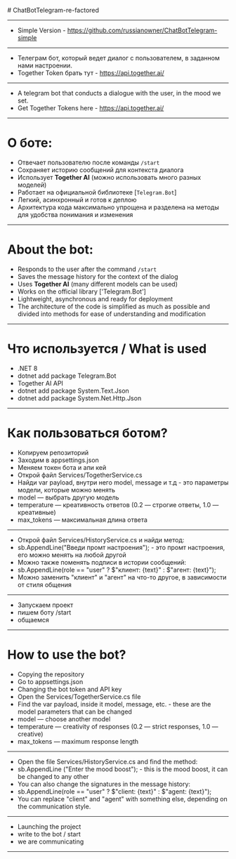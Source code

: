 ﻿﻿# ChatBotTelegram-re-factored

---

- Simple Version - https://github.com/russianowner/ChatBotTelegram-simple

---
- Телеграм бот, который ведет диалог с пользователем, в заданном нами настроении. 
- Together Token брать тут - https://api.together.ai/
---
- A telegram bot that conducts a dialogue with the user, in the mood we set. 
- Get Together Tokens here - https://api.together.ai/

---

# О боте:

-  Отвечает пользователю после команды `/start`
-  Сохраняет историю сообщений для контекста диалога
-  Использует **Together AI** (можно использовать много разных моделей)
-  Работает на официальной библиотеке [`Telegram.Bot`]
-  Легкий, асинхронный и готов к деплою
-  Архитектура кода максимально упрощена и разделена на методы для удобства понимания и изменения

---

# About the bot:

- Responds to the user after the command `/start`
- Saves the message history for the context of the dialog
- Uses **Together AI** (many different models can be used)
- Works on the official library ['Telegram.Bot']
- Lightweight, asynchronous and ready for deployment
- The architecture of the code is simplified as much as possible and divided into methods for ease of understanding and modification
	
---

# Что используется / What is used

- .NET 8
- dotnet add package Telegram.Bot
- Together AI API
- dotnet add package System.Text.Json
- dotnet add package System.Net.Http.Json

---

# Как пользоваться ботом?
- Копируем репозиторий
- Заходим в appsettings.json
- Меняем токен бота и апи кей
- Открой файл Services/TogetherService.cs
- Найди var payload, внутри него model, message и т.д - это параметры модели, которые можно менять
- model — выбрать другую модель
- temperature — креативность ответов (0.2 — строгие ответы, 1.0 — креативные)
- max_tokens — максимальная длина ответа
---
- Открой файл Services/HistoryService.cs и найди метод:
- sb.AppendLine("Введи промт настроения"); - это промт настроения, его можно менять на любой другой
- Можно также поменять подписи в истории сообщений:
- sb.AppendLine(role == "user" ? $"клиент: {text}" : $"агент: {text}");
- Можно заменить "клиент" и "агент" на что-то другое, в зависимости от стиля общения
---
- Запускаем проект
- пишем боту /start
- общаемся

---

# How to use the bot?
- Copying the repository
- Go to appsettings.json
- Changing the bot token and API key
- Open the Services/TogetherService.cs file
- Find the var payload, inside it model, message, etc. - these are the model parameters that can be changed
- model — choose another model
- temperature — creativity of responses (0.2 — strict responses, 1.0 — creative)
- max_tokens — maximum response length
---
- Open the file Services/HistoryService.cs and find the method:
- sb.AppendLine ("Enter the mood boost"); - this is the mood boost, it can be changed to any other
- You can also change the signatures in the message history:
- sb.AppendLine(role == "user" ? $"client: {text}" : $"agent: {text}");
- You can replace "client" and "agent" with something else, depending on the communication style.
---
- Launching the project
- write to the bot / start
- we are communicating
---
